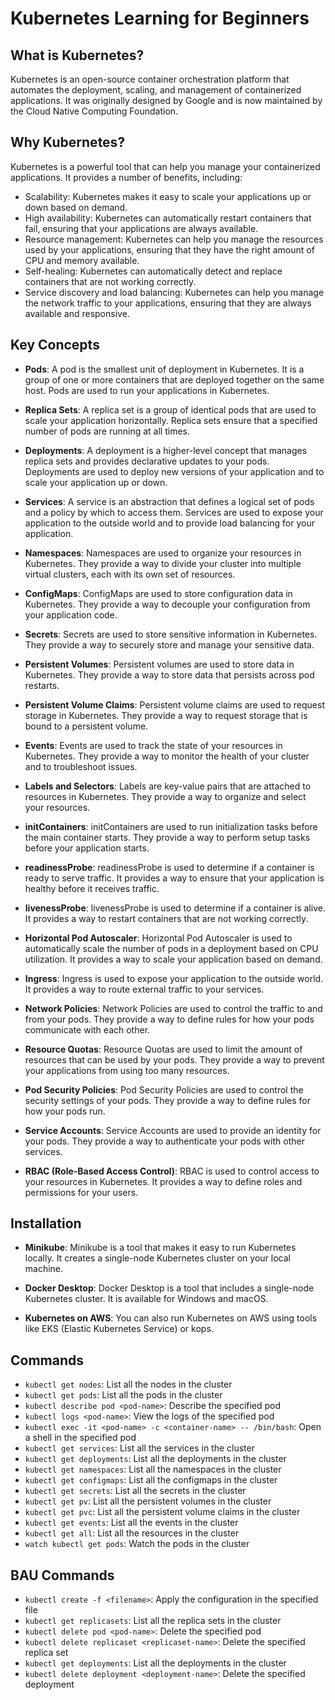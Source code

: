 # Kubernetes Learning for Beginners

## What is Kubernetes?

Kubernetes is an open-source container orchestration platform that automates the deployment, scaling, and management of containerized applications. It was originally designed by Google and is now maintained by the Cloud Native Computing Foundation.

## Why Kubernetes?

Kubernetes is a powerful tool that can help you manage your containerized applications. It provides a number of benefits, including:

-   Scalability: Kubernetes makes it easy to scale your applications up or down based on demand.
-   High availability: Kubernetes can automatically restart containers that fail, ensuring that your applications are always available.
-   Resource management: Kubernetes can help you manage the resources used by your applications, ensuring that they have the right amount of CPU and memory available.
-   Self-healing: Kubernetes can automatically detect and replace containers that are not working correctly.
-   Service discovery and load balancing: Kubernetes can help you manage the network traffic to your applications, ensuring that they are always available and responsive.

## Key Concepts

-   **Pods**: A pod is the smallest unit of deployment in Kubernetes. It is a group of one or more containers that are deployed together on the same host. Pods are used to run your applications in Kubernetes.

-   **Replica Sets**: A replica set is a group of identical pods that are used to scale your application horizontally. Replica sets ensure that a specified number of pods are running at all times.

-   **Deployments**: A deployment is a higher-level concept that manages replica sets and provides declarative updates to your pods. Deployments are used to deploy new versions of your application and to scale your application up or down.

-   **Services**: A service is an abstraction that defines a logical set of pods and a policy by which to access them. Services are used to expose your application to the outside world and to provide load balancing for your application.

-   **Namespaces**: Namespaces are used to organize your resources in Kubernetes. They provide a way to divide your cluster into multiple virtual clusters, each with its own set of resources.

-   **ConfigMaps**: ConfigMaps are used to store configuration data in Kubernetes. They provide a way to decouple your configuration from your application code.

-   **Secrets**: Secrets are used to store sensitive information in Kubernetes. They provide a way to securely store and manage your sensitive data.

-   **Persistent Volumes**: Persistent volumes are used to store data in Kubernetes. They provide a way to store data that persists across pod restarts.

-   **Persistent Volume Claims**: Persistent volume claims are used to request storage in Kubernetes. They provide a way to request storage that is bound to a persistent volume.

-   **Events**: Events are used to track the state of your resources in Kubernetes. They provide a way to monitor the health of your cluster and to troubleshoot issues.

-   **Labels and Selectors**: Labels are key-value pairs that are attached to resources in Kubernetes. They provide a way to organize and select your resources.

-   **initContainers**: initContainers are used to run initialization tasks before the main container starts. They provide a way to perform setup tasks before your application starts.

-   **readinessProbe**: readinessProbe is used to determine if a container is ready to serve traffic. It provides a way to ensure that your application is healthy before it receives traffic.

-   **livenessProbe**: livenessProbe is used to determine if a container is alive. It provides a way to restart containers that are not working correctly.

-   **Horizontal Pod Autoscaler**: Horizontal Pod Autoscaler is used to automatically scale the number of pods in a deployment based on CPU utilization. It provides a way to scale your application based on demand.

-   **Ingress**: Ingress is used to expose your application to the outside world. It provides a way to route external traffic to your services.

-   **Network Policies**: Network Policies are used to control the traffic to and from your pods. They provide a way to define rules for how your pods communicate with each other.

-   **Resource Quotas**: Resource Quotas are used to limit the amount of resources that can be used by your pods. They provide a way to prevent your applications from using too many resources.

-   **Pod Security Policies**: Pod Security Policies are used to control the security settings of your pods. They provide a way to define rules for how your pods run.

-   **Service Accounts**: Service Accounts are used to provide an identity for your pods. They provide a way to authenticate your pods with other services.

-   **RBAC (Role-Based Access Control)**: RBAC is used to control access to your resources in Kubernetes. It provides a way to define roles and permissions for your users.

## Installation

-   **Minikube**: Minikube is a tool that makes it easy to run Kubernetes locally. It creates a single-node Kubernetes cluster on your local machine.

-   **Docker Desktop**: Docker Desktop is a tool that includes a single-node Kubernetes cluster. It is available for Windows and macOS.

-   **Kubernetes on AWS**: You can also run Kubernetes on AWS using tools like EKS (Elastic Kubernetes Service) or kops.

## Commands

-   `kubectl get nodes`: List all the nodes in the cluster
-   `kubectl get pods`: List all the pods in the cluster
-   `kubectl describe pod <pod-name>`: Describe the specified pod
-   `kubectl logs <pod-name>`: View the logs of the specified pod
-   `kubectl exec -it <pod-name> -c <container-name> -- /bin/bash`: Open a shell in the specified pod
-   `kubectl get services`: List all the services in the cluster
-   `kubectl get deployments`: List all the deployments in the cluster
-   `kubectl get namespaces`: List all the namespaces in the cluster
-   `kubectl get configmaps`: List all the configmaps in the cluster
-   `kubectl get secrets`: List all the secrets in the cluster
-   `kubectl get pv`: List all the persistent volumes in the cluster
-   `kubectl get pvc`: List all the persistent volume claims in the cluster
-   `kubectl get events`: List all the events in the cluster
-   `kubectl get all`: List all the resources in the cluster
-   `watch kubectl get pods`: Watch the pods in the cluster

## BAU Commands

-   `kubectl create -f <filename>`: Apply the configuration in the specified file
-   `kubectl get replicasets`: List all the replica sets in the cluster
-   `kubectl delete pod <pod-name>`: Delete the specified pod
-   `kubectl delete replicaset <replicaset-name>`: Delete the specified replica set
-   `kubectl get deployments`: List all the deployments in the cluster
-   `kubectl delete deployment <deployment-name>`: Delete the specified deployment
